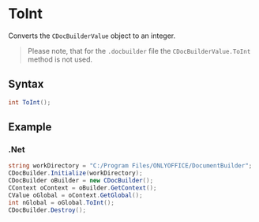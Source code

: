 # ToInt

Converts the `CDocBuilderValue` object to an integer.

> Please note, that for the `.docbuilder` file the `CDocBuilderValue.ToInt` method is not used.

## Syntax

```cs
int ToInt();
```

## Example

### .Net

```cs
string workDirectory = "C:/Program Files/ONLYOFFICE/DocumentBuilder";
CDocBuilder.Initialize(workDirectory);
CDocBuilder oBuilder = new CDocBuilder();
CContext oContext = oBuilder.GetContext();
CValue oGlobal = oContext.GetGlobal();
int nGlobal = oGlobal.ToInt();
CDocBuilder.Destroy();
```
